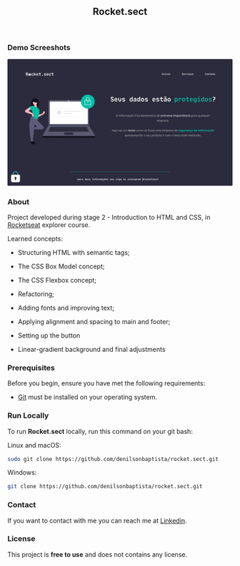 <div align="center">
  
  <h2 align="center">Rocket.sect</h2>

</div>

<br />

### Demo Screeshots

![treine.me](.github/preview.jpg "Desktop Demo")

### About

Project developed during stage 2 - Introduction to HTML and CSS, in [Rocketseat](https://github.com/Rocketseat) explorer course.  

Learned concepts:

- Structuring HTML with semantic tags;

- The CSS Box Model concept;

- The CSS Flexbox concept;

- Refactoring;

- Adding fonts and improving text;

- Applying alignment and spacing to main and footer;

- Setting up the button

- Linear-gradient background and final adjustments

### Prerequisites

Before you begin, ensure you have met the following requirements:

- [Git](https://git-scm.com/downloads "Download Git") must be installed on your operating system.

### Run Locally

To run **Rocket.sect** locally, run this command on your git bash:

Linux and macOS:

```bash
sudo git clone https://github.com/denilsonbaptista/rocket.sect.git
```

Windows:

```bash
git clone https://github.com/denilsonbaptista/rocket.sect.git
```

### Contact

If you want to contact with me you can reach me at [Linkedin](https://www.linkedin.com/in/denilsonbaptista/).

### License

This project is **free to use** and does not contains any license.